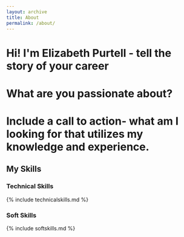 ```yaml
---
layout: archive
title: About
permalink: /about/
---
```

# Hi! I'm Elizabeth Purtell - tell the story of your career
# What are you passionate about?
# Include a call to action- what am I looking for that utilizes my knowledge and experience.

## My Skills
### Technical Skills

{% include technicalskills.md %}

### Soft Skills

{% include softskills.md %}